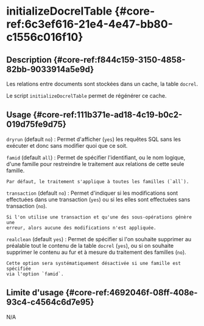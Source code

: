 # initializeDocrelTable {#core-ref:6c3ef616-21e4-4e47-bb80-c1556c016f10}

## Description {#core-ref:f844c159-3150-4858-82bb-9033914a5e9d}

Les relations entre documents sont stockées dans un cache, la table `docrel`.

Le script `initializeDocrelTable` permet de régénérer ce cache.

## Usage {#core-ref:111b371e-ad18-4c19-b0c2-019d75fe9d75}

`dryrun` (default `no`)
:   Permet d'afficher (`yes`) les requêtes SQL sans les exécuter et donc sans
    modifier quoi que ce soit.

`famid` (default `all`)
:   Permet de spécifier l'identifiant, ou le nom logique, d'une famille pour
    restreindre le traitement aux relations de cette seule famille.
    
    Par défaut, le traitement s'applique à toutes les familles (`all`).

`transaction` (default `no`)
:   Permet d'indiquer si les modifications sont effectuées dans une transaction
    (`yes`) ou si les elles sont effectuées sans transaction (`no`).
    
    Si l'on utilise une transaction et qu'une des sous-opérations génère une
    erreur, alors aucune des modifications n'est appliquée.

`realclean` (default `yes`)
:   Permet de spécifier si l'on souhaite supprimer au préalable tout le contenu
    de la table `docrel` (`yes`), ou si on souhaite supprimer le contenu au
    fur et à mesure du traitement des familles (`no`).
    
    Cette option sera systématiquement désactivée si une famille est spécifiée
    via l'option `famid`.

## Limite d'usage {#core-ref:4692046f-08ff-408e-93c4-c4564c6d7e95}

N/A
